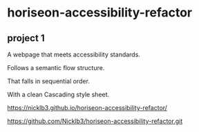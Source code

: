 # horiseon-accessibility-refactor

## project 1

A webpage that meets accessibility standards.

Follows a semantic flow structure.

That falls in sequential order.

With a clean Cascading style sheet.

https://nicklb3.github.io/horiseon-accessibility-refactor/

https://github.com/Nicklb3/horiseon-accessibility-refactor.git
